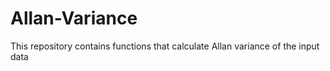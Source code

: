 # Allan-Variance
This repository contains functions that calculate Allan variance of the input data
